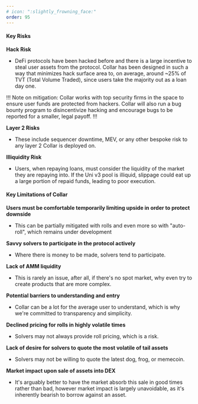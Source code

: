 ```yaml
---
# icon: ":slightly_frowning_face:"
order: 95
---
```


#### Key Risks

**Hack Risk**

- DeFi protocols have been hacked before and there is a large incentive to steal user assets from the protocol. Collar has been designed in such a way that minimizes hack surface area to, on average, around ~25% of TVT (Total Volume Traded), since users take the majority out as a loan day one.

!!!
Note on mitigation: Collar works with top security firms in the space to ensure user funds are protected from hackers. Collar will also run a bug bounty program to disincentivize hacking and encourage bugs to be reported for a smaller, legal payoff.
!!!

**Layer 2 Risks**

- These include sequencer downtime, MEV, or any other bespoke risk to any layer 2 Collar is deployed on.

**Illiquidity Risk**

- Users, when repaying loans, must consider the liquidity of the market they are repaying into. If the Uni v3 pool is illiquid, slippage could eat up a large portion of repaid funds, leading to poor execution.

#### Key Limitations of Collar

**Users must be comfortable temporarily limiting upside in order to protect downside**

- This can be partially mitigated with rolls and even more so with "auto-roll", which remains under development

**Savvy solvers to participate in the protocol actively**

- Where there is money to be made, solvers tend to participate.

**Lack of AMM liquidity**

- This is rarely an issue, after all, if there's no spot market, why even try to create products that are more complex.

**Potential barriers to understanding and entry**

- Collar can be a lot for the average user to understand, which is why we're committed to transparency and simplicity.

**Declined pricing for rolls in highly volatile times**

- Solvers may not always provide roll pricing, which is a risk.

**Lack of desire for solvers to quote the most volatile of tail assets**

- Solvers may not be willing to quote the latest dog, frog, or memecoin.

**Market impact upon sale of assets into DEX**

- It's arguably better to have the market absorb this sale in good times rather than bad, however market impact is largely unavoidable, as it's inherently bearish to borrow against an asset.
